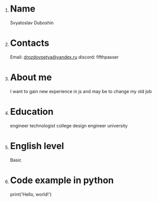 1. # Name
   Svyatoslav Duboshin

2. # Contacts
   Email: drozdovpetya@yandex.ru
   discord: fifthpasser

3. # About me
   I want to gain new experience in js and may be to change my old job

4. # Education
   engineer technologist college
   design engineer university

5. # English level
   Basic
   
6. # Code example in python
   print('Hello, world!') 
